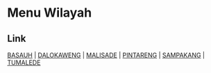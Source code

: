 # Menu Wilayah

## Link

[BASAUH](https://github.com/gigit-pemilu/pemilu-2024-71-sulawesi-utara/tree/main/pileg-dpr/hitung-suara/sub/71-sulawesi-utara/sub/03-kepulauan-sangihe/sub/20-tabukan-selatan-tenggara/sub/2002-basauh)
 | 
[DALOKAWENG](https://github.com/gigit-pemilu/pemilu-2024-71-sulawesi-utara/tree/main/pileg-dpr/hitung-suara/sub/71-sulawesi-utara/sub/03-kepulauan-sangihe/sub/20-tabukan-selatan-tenggara/sub/2005-dalokaweng)
 | 
[MALISADE](https://github.com/gigit-pemilu/pemilu-2024-71-sulawesi-utara/tree/main/pileg-dpr/hitung-suara/sub/71-sulawesi-utara/sub/03-kepulauan-sangihe/sub/20-tabukan-selatan-tenggara/sub/2006-malisade)
 | 
[PINTARENG](https://github.com/gigit-pemilu/pemilu-2024-71-sulawesi-utara/tree/main/pileg-dpr/hitung-suara/sub/71-sulawesi-utara/sub/03-kepulauan-sangihe/sub/20-tabukan-selatan-tenggara/sub/2001-pintareng)
 | 
[SAMPAKANG](https://github.com/gigit-pemilu/pemilu-2024-71-sulawesi-utara/tree/main/pileg-dpr/hitung-suara/sub/71-sulawesi-utara/sub/03-kepulauan-sangihe/sub/20-tabukan-selatan-tenggara/sub/2004-sampakang)
 | 
[TUMALEDE](https://github.com/gigit-pemilu/pemilu-2024-71-sulawesi-utara/tree/main/pileg-dpr/hitung-suara/sub/71-sulawesi-utara/sub/03-kepulauan-sangihe/sub/20-tabukan-selatan-tenggara/sub/2003-tumalede)

